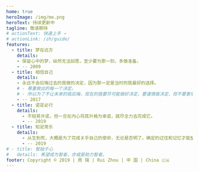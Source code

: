 ```yaml
---
home: true
heroImage: /img/me.png
heroText: 持续更新中
tagline: 敬请期待
# actionText: 快速上手 →
# actionLink: /zh/guide/
features:
  - title: 梦在远方
    details:
    - 保留心中的梦，纵然无法如愿，至少要为那一刻，多做准备。
    - -- 2009
  - title: 相信自己
    details:
    - 永远不会后悔过去的我做的决定，因为那一定是当时的我最好的选择。
    # - 尊重做出的每一个决定。
    # - 所以为了不让未来的我后悔，现在的我要尽可能做好决定，要谨慎做决定，但不要害怕做决定。
    - -- 2017
  - title: 诺定必行
    details:
      - 不轻易许诺，但一旦在内心将其升格为承诺，就尽全力去完成它。
      - -- 2019
  - title: 知足常乐
    details:
      - 从生到死，大概是为了完成关乎自己的使命，无论是否明了。确定的过往和记忆才能塑造现在的自己，感恩拥有。
      - -- 2019
# - title: 智始于心
#   details: 希望成为智者，亦或是助力智者。
footer: Copyright © 2019 | 周 瑞 | Rui Zhou | 中 国 | China 🇨🇳
---
```


<!-- 选择前，我们要慎重。选择时，我们要果断。选择后，我们要淡定。 -->
<!-- 童心已深藏 -->
